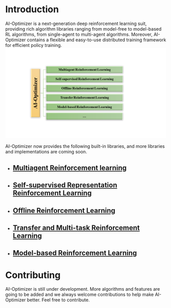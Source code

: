 
# Introduction
AI-Optimizer is a next-generation deep reinforcement learning suit, providing rich algorithm libraries ranging from model-free to model-based RL algorithms, from single-agent to multi-agent algorithms. Moreover, AI-Optimizer contains a flexible and easy-to-use distributed training framework for efficient policy training.
![](./images/AI_Optimizer_overview.png)

AI-Optimizer now provides the following built-in libraries, and more libraries and implementations are coming soon.
- ## [Multiagent Reinforcement learning](./libraries/MARL.md)
- ## [Self-supervised Representation Reinforcement Learning](./libraries/SSRL.md)
- ## [Offline Reinforcement Learning](./libraries/Offline_RL.md)
- ## [Transfer and Multi-task Reinforcement Learning](./libraries/Transfer_RL.md)
- ## [Model-based Reinforcement Learning](./libraries/MBRL.md)




# Contributing
AI-Optimizer is still under development. More algorithms and features are going to be added and we always welcome contributions to help make AI-Optimizer better. Feel free to contribute.



